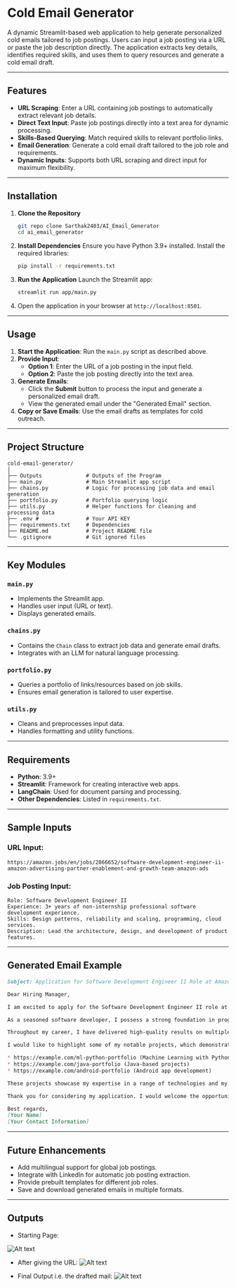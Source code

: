 # Cold Email Generator

A dynamic Streamlit-based web application to help generate personalized cold emails tailored to job postings. Users can input a job posting via a URL or paste the job description directly. The application extracts key details, identifies required skills, and uses them to query resources and generate a cold email draft.

---

## Features

- **URL Scraping**: Enter a URL containing job postings to automatically extract relevant job details.
- **Direct Text Input**: Paste job postings directly into a text area for dynamic processing.
- **Skills-Based Querying**: Match required skills to relevant portfolio links.
- **Email Generation**: Generate a cold email draft tailored to the job role and requirements.
- **Dynamic Inputs**: Supports both URL scraping and direct input for maximum flexibility.

---

## Installation

1. **Clone the Repository**
   ```bash
   git repo clone Sarthak2403/AI_Email_Generator
   cd ai_email_generator
   ```

2. **Install Dependencies**
   Ensure you have Python 3.9+ installed. Install the required libraries:
   ```bash
   pip install -r requirements.txt
   ```

3. **Run the Application**
   Launch the Streamlit app:
   ```bash
   streamlit run app/main.py
   ```

4. Open the application in your browser at `http://localhost:8501`.

---

## Usage

1. **Start the Application**: Run the `main.py` script as described above.
2. **Provide Input**:
   - **Option 1**: Enter the URL of a job posting in the input field.
   - **Option 2**: Paste the job posting directly into the text area.
3. **Generate Emails**:
   - Click the **Submit** button to process the input and generate a personalized email draft.
   - View the generated email under the "Generated Email" section.
4. **Copy or Save Emails**: Use the email drafts as templates for cold outreach.

---

## Project Structure

```plaintext
cold-email-generator/
│
├── Outputs              # Outputs of the Program
├── main.py              # Main Streamlit app script
├── chains.py            # Logic for processing job data and email generation
├── portfolio.py         # Portfolio querying logic
├── utils.py             # Helper functions for cleaning and processing data
├── .env #               # Your API KEY
├── requirements.txt     # Dependencies
├── README.md            # Project README file
└── .gitignore           # Git ignored files
```

---

## Key Modules

### `main.py`
- Implements the Streamlit app.
- Handles user input (URL or text).
- Displays generated emails.

### `chains.py`
- Contains the `Chain` class to extract job data and generate email drafts.
- Integrates with an LLM for natural language processing.

### `portfolio.py`
- Queries a portfolio of links/resources based on job skills.
- Ensures email generation is tailored to user expertise.

### `utils.py`
- Cleans and preprocesses input data.
- Handles formatting and utility functions.

---

## Requirements

- **Python**: 3.9+
- **Streamlit**: Framework for creating interactive web apps.
- **LangChain**: Used for document parsing and processing.
- **Other Dependencies**: Listed in `requirements.txt`.

---

## Sample Inputs

### URL Input:
```
https://amazon.jobs/en/jobs/2866652/software-development-engineer-ii-amazon-advertising-partner-enablement-and-growth-team-amazon-ads
```

### Job Posting Input:
```plaintext
Role: Software Development Engineer II  
Experience: 3+ years of non-internship professional software development experience.  
Skills: Design patterns, reliability and scaling, programming, cloud services.  
Description: Lead the architecture, design, and development of product features.
```

---

## Generated Email Example

```markdown
Subject: Application for Software Development Engineer II Role at Amazon

Dear Hiring Manager,

I am excited to apply for the Software Development Engineer II role at Amazon, as advertised. With 3+ years of professional software development experience, I am confident that my skills and expertise align with the requirements of the Partner Enablement and Growth (PEG) team.

As a seasoned software developer, I possess a strong foundation in programming languages such as C, C++, Java, and have also worked with cutting-edge technologies like AI, ML, GenAI, and React. My experience in designing and architecting scalable systems, as well as knowledge of design patterns, reliability, and scaling of new and existing systems, makes me a strong fit for this role.

Throughout my career, I have delivered high-quality results on multiple projects, leveraging my expertise in software development to drive business growth. My proficiency in programming languages, combined with my experience in AI, ML, and software engineering, enables me to tackle complex challenges and develop innovative solutions.

I would like to highlight some of my notable projects, which demonstrate my capabilities:

* https://example.com/ml-python-portfolio (Machine Learning with Python)
* https://example.com/java-portfolio (Java-based projects)
* https://example.com/android-portfolio (Android app development)

These projects showcase my expertise in a range of technologies and my ability to work on diverse projects. I am excited about the opportunity to bring my skills and experience to the PEG team and contribute to the growth and success of Amazon's partners.

Thank you for considering my application. I would welcome the opportunity to discuss my qualifications further and explore how I can contribute to the success of the PEG team.

Best regards,
[Your Name]  
[Your Contact Information]
```

---

## Future Enhancements

- Add multilingual support for global job postings.
- Integrate with LinkedIn for automatic job posting extraction.
- Provide prebuilt templates for different job roles.
- Save and download generated emails in multiple formats.

---

## Outputs

- Starting Page:

![Alt text](Outputs/Starting_Page.png)

- After giving the URL:
![Alt text](Outputs/Input.png)

- Final Output i.e. the drafted mail:
![Alt text](Outputs/output.png)
